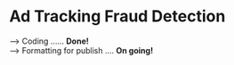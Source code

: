 # Ad Tracking Fraud Detection
--> Coding ...... **Done!**<br>
--> Formatting for publish .... **On going!**<br>
